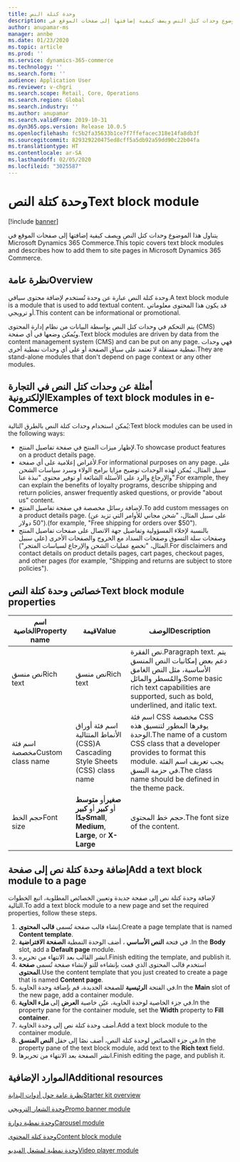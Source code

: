 ```yaml
---
title: وحدة كتلة النص‏‎
description: يتناول هذا الموضوع وحدات كتل النص ويصف كيفية إضافتها إلى صفحات الموقع في Microsoft Dynamics 365 Commerce.
author: anupamar-ms
manager: annbe
ms.date: 01/23/2020
ms.topic: article
ms.prod: ''
ms.service: dynamics-365-commerce
ms.technology: ''
ms.search.form: ''
audience: Application User
ms.reviewer: v-chgri
ms.search.scope: Retail, Core, Operations
ms.search.region: Global
ms.search.industry: ''
ms.author: anupamar
ms.search.validFrom: 2019-10-31
ms.dyn365.ops.version: Release 10.0.5
ms.openlocfilehash: fc5b2fa35633b1ce7f7ffefacec318e14fa8db3f
ms.sourcegitcommit: 829329220475ed8cff5a5db92a59dd90c22b04fa
ms.translationtype: HT
ms.contentlocale: ar-SA
ms.lasthandoff: 02/05/2020
ms.locfileid: "3025587"
---
```

# <a name="text-block-module"></a><span data-ttu-id="8ebd7-103">وحدة كتلة النص‏‎</span><span class="sxs-lookup"><span data-stu-id="8ebd7-103">Text block module</span></span>


[!include [banner](includes/banner.md)]

<span data-ttu-id="8ebd7-104">يتناول هذا الموضوع وحدات كتل النص ويصف كيفية إضافتها إلى صفحات الموقع في Microsoft Dynamics 365 Commerce.</span><span class="sxs-lookup"><span data-stu-id="8ebd7-104">This topic covers text block modules and describes how to add them to site pages in Microsoft Dynamics 365 Commerce.</span></span>

## <a name="overview"></a><span data-ttu-id="8ebd7-105">نظرة عامة</span><span class="sxs-lookup"><span data-stu-id="8ebd7-105">Overview</span></span>

<span data-ttu-id="8ebd7-106">وحدة كتلة النص عبارة عن وحدة تُستخدم لإضافة محتوى سياقي.</span><span class="sxs-lookup"><span data-stu-id="8ebd7-106">A text block module is a module that is used to add textual content.</span></span> <span data-ttu-id="8ebd7-107">قد يكون هذا المحتوى معلوماتي أو ترويجي.</span><span class="sxs-lookup"><span data-stu-id="8ebd7-107">This content can be informational or promotional.</span></span>

<span data-ttu-id="8ebd7-108">يتم التحكم في وحدات كتل النص بواسطة البيانات من نظام إدارة المحتوى (CMS) ويُمكن وضعها في أي صفحة.</span><span class="sxs-lookup"><span data-stu-id="8ebd7-108">Text block modules are driven by data from the content management system (CMS) and can be put on any page.</span></span> <span data-ttu-id="8ebd7-109">فهي وحدات نمطية مستقلة لا تعتمد على سياق الصفحة أو على أي وحدات نمطية أخرى.</span><span class="sxs-lookup"><span data-stu-id="8ebd7-109">They are stand-alone modules that don't depend on page context or any other modules.</span></span>

## <a name="examples-of-text-block-modules-in-e-commerce"></a><span data-ttu-id="8ebd7-110">أمثلة عن وحدات كتل النص في التجارة الإلكترونية</span><span class="sxs-lookup"><span data-stu-id="8ebd7-110">Examples of text block modules in e-Commerce</span></span>

<span data-ttu-id="8ebd7-111">يُمكن استخدام وحدات كتلة النص بالطرق التالية:</span><span class="sxs-lookup"><span data-stu-id="8ebd7-111">Text block modules can be used in the following ways:</span></span>

* <span data-ttu-id="8ebd7-112">لإظهار ميزات المنتج في صفحة تفاصيل المنتج.</span><span class="sxs-lookup"><span data-stu-id="8ebd7-112">To showcase product features on a product details page.</span></span>
* <span data-ttu-id="8ebd7-113">لأغراض إعلامية على أي صفحة.</span><span class="sxs-lookup"><span data-stu-id="8ebd7-113">For informational purposes on any page.</span></span> <span data-ttu-id="8ebd7-114">على سبيل المثال، يُمكن لهذه الوحدات توضيح مزايا برامج الولاء وسرد سياسات الشحن والإرجاع والرد على الأسئلة الشائعة أو توفير محتوى "نبذة عنا".</span><span class="sxs-lookup"><span data-stu-id="8ebd7-114">For example, they can explain the benefits of loyalty programs, describe shipping and return policies, answer frequently asked questions, or provide "about us" content.</span></span>
* <span data-ttu-id="8ebd7-115">لإضافة رسائل مخصصة في صفحة تفاصيل المنتج.</span><span class="sxs-lookup"><span data-stu-id="8ebd7-115">To add custom messages on a product details page.</span></span> <span data-ttu-id="8ebd7-116">(على سبيل المثال، "شحن مجاني للأوامر التي تزيد عن 50 دولار").</span><span class="sxs-lookup"><span data-stu-id="8ebd7-116">(for example, "Free shipping for orders over $50").</span></span>
* <span data-ttu-id="8ebd7-117">بالنسبة لإخلاء المسؤولية وتفاصيل جهة الاتصال على صفحات تفاصيل المنتج وصفحات سلة التسوق وصفحات السداد مع الخروج والصفحات الأخرى (على سبيل المثال، "تخضع عمليات الشحن والإرجاع لسياسات المتجر").</span><span class="sxs-lookup"><span data-stu-id="8ebd7-117">For disclaimers and contact details on product details pages, cart pages, checkout pages, and other pages (for example, "Shipping and returns are subject to store policies").</span></span>

## <a name="text-block-module-properties"></a><span data-ttu-id="8ebd7-118">خصائص وحدة كتلة النص</span><span class="sxs-lookup"><span data-stu-id="8ebd7-118">Text block module properties</span></span>

| <span data-ttu-id="8ebd7-119">اسم الخاصية</span><span class="sxs-lookup"><span data-stu-id="8ebd7-119">Property name</span></span>     | <span data-ttu-id="8ebd7-120">قيمة</span><span class="sxs-lookup"><span data-stu-id="8ebd7-120">Value</span></span>                                            | <span data-ttu-id="8ebd7-121">‏‏الوصف</span><span class="sxs-lookup"><span data-stu-id="8ebd7-121">Description</span></span> |
|-------------------|--------------------------------------------------|-------------|
| <span data-ttu-id="8ebd7-122">نص منسق</span><span class="sxs-lookup"><span data-stu-id="8ebd7-122">Rich text</span></span>         | <span data-ttu-id="8ebd7-123">نص منسق</span><span class="sxs-lookup"><span data-stu-id="8ebd7-123">Rich text</span></span>                                        | <span data-ttu-id="8ebd7-124">نص الفقرة.</span><span class="sxs-lookup"><span data-stu-id="8ebd7-124">Paragraph text.</span></span> <span data-ttu-id="8ebd7-125">يتم دعم بعض إمكانيات النص المنسق الأساسية، مثل النص الغامق والمُسطر والمائل.</span><span class="sxs-lookup"><span data-stu-id="8ebd7-125">Some basic rich text capabilities are supported, such as bold, underlined, and italic text.</span></span> |
| <span data-ttu-id="8ebd7-126">اسم فئة مخصصة</span><span class="sxs-lookup"><span data-stu-id="8ebd7-126">Custom class name</span></span> | <span data-ttu-id="8ebd7-127">اسم فئة أوراق الأنماط المتتالية (CSS)</span><span class="sxs-lookup"><span data-stu-id="8ebd7-127">A Cascading Style Sheets (CSS) class name</span></span>        | <span data-ttu-id="8ebd7-128">اسم فئة CSS مخصصة CSS يوفرها المطور لتنسيق هذه الوحدة.</span><span class="sxs-lookup"><span data-stu-id="8ebd7-128">The name of a custom CSS class that a developer provides to format this module.</span></span> <span data-ttu-id="8ebd7-129">يجب تعريف اسم الفئة في حزمة النسق.</span><span class="sxs-lookup"><span data-stu-id="8ebd7-129">The class name should be defined in the theme pack.</span></span> |
| <span data-ttu-id="8ebd7-130">حجم الخط</span><span class="sxs-lookup"><span data-stu-id="8ebd7-130">Font size</span></span>         | <span data-ttu-id="8ebd7-131">**صغير**أو **متوسط** أو **كبير** أو **كبير‏‎ جدًا**</span><span class="sxs-lookup"><span data-stu-id="8ebd7-131">**Small**, **Medium**, **Large**, or **X-Large**</span></span> | <span data-ttu-id="8ebd7-132">حجم خط المحتوى.</span><span class="sxs-lookup"><span data-stu-id="8ebd7-132">The font size of the content.</span></span> |

## <a name="add-a-text-block-module-to-a-page"></a><span data-ttu-id="8ebd7-133">إضافة وحدة كتلة نص إلى صفحة</span><span class="sxs-lookup"><span data-stu-id="8ebd7-133">Add a text block module to a page</span></span>

<span data-ttu-id="8ebd7-134">لإضافة وحدة كتلة نص إلى صفحة جديدة وتعيين الخصائص المطلوبة، اتبع الخطوات التالية.</span><span class="sxs-lookup"><span data-stu-id="8ebd7-134">To add a text block module to a new page and set the required properties, follow these steps.</span></span>

1. <span data-ttu-id="8ebd7-135">إنشاء قالب صفحة تُسمى **قالب المحتوى**.</span><span class="sxs-lookup"><span data-stu-id="8ebd7-135">Create a page template that is named **Content template**.</span></span> 
1. <span data-ttu-id="8ebd7-136">في فتحة **النص الأساسي** ، أضف الوحدة النمطية **الصفحة الافتراضية** .</span><span class="sxs-lookup"><span data-stu-id="8ebd7-136">In the **Body** slot, add a **Default page** module.</span></span>
1. <span data-ttu-id="8ebd7-137">انشر القالب بعد الانتهاء من تحريره.</span><span class="sxs-lookup"><span data-stu-id="8ebd7-137">Finish editing the template, and publish it.</span></span>
1. <span data-ttu-id="8ebd7-138">استخدم قالب المحتوى الذي قمت بإنشاءه للتو لإنشاء صفحة تُسمى **صفحة المحتوى**.</span><span class="sxs-lookup"><span data-stu-id="8ebd7-138">Use the content template that you just created to create a page that is named **Content page**.</span></span>
1. <span data-ttu-id="8ebd7-139">في الفتحة **الرئيسية** للصفحة الجديدة، قم بإضافة وحدة الحاوية.</span><span class="sxs-lookup"><span data-stu-id="8ebd7-139">In the **Main** slot of the new page, add a container module.</span></span>
1. <span data-ttu-id="8ebd7-140">في جزء الخاصية لوحدة الحاوية، عيّن خاصية **العرض** إلى **ملء الحاوية**.</span><span class="sxs-lookup"><span data-stu-id="8ebd7-140">In the property pane for the container module, set the **Width** property to **Fill container**.</span></span>
1. <span data-ttu-id="8ebd7-141">أضف وحدة كتلة نص إلى وحدة الحاوية.</span><span class="sxs-lookup"><span data-stu-id="8ebd7-141">Add a text block module to the container module.</span></span> 
1. <span data-ttu-id="8ebd7-142">في جزء الخصائص لوحدة كتلة النص، أضف نصًا إلى حقل **النص المنسق**.</span><span class="sxs-lookup"><span data-stu-id="8ebd7-142">In the property pane of the text block module, add text to the **Rich text** field.</span></span>
1. <span data-ttu-id="8ebd7-143">انشر الصفحة بعد الانتهاء من تحريرها.</span><span class="sxs-lookup"><span data-stu-id="8ebd7-143">Finish editing the page, and publish it.</span></span>

## <a name="additional-resources"></a><span data-ttu-id="8ebd7-144">الموارد الإضافية</span><span class="sxs-lookup"><span data-stu-id="8ebd7-144">Additional resources</span></span>

[<span data-ttu-id="8ebd7-145">نظرة عامة حول أدوات البداية</span><span class="sxs-lookup"><span data-stu-id="8ebd7-145">Starter kit overview</span></span>](starter-kit-overview.md)

[<span data-ttu-id="8ebd7-146">وحدة الشعار الترويجي</span><span class="sxs-lookup"><span data-stu-id="8ebd7-146">Promo banner module</span></span>](add-alert.md)

[<span data-ttu-id="8ebd7-147">وحدة نمطية دوارة</span><span class="sxs-lookup"><span data-stu-id="8ebd7-147">Carousel module</span></span>](add-carousel.md)

[<span data-ttu-id="8ebd7-148">وحدة كتلة المحتوى</span><span class="sxs-lookup"><span data-stu-id="8ebd7-148">Content block module</span></span>](add-hero-module.md)

[<span data-ttu-id="8ebd7-149">وحدة نمطية لمشغل الفيديو</span><span class="sxs-lookup"><span data-stu-id="8ebd7-149">Video player module</span></span>](add-video-player.md)

